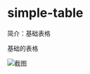 # simple-table

简介：基础表格

基础的表格

![截图](https://unpkg.com/@icedesign/simple-table-block/screenshot.png)





